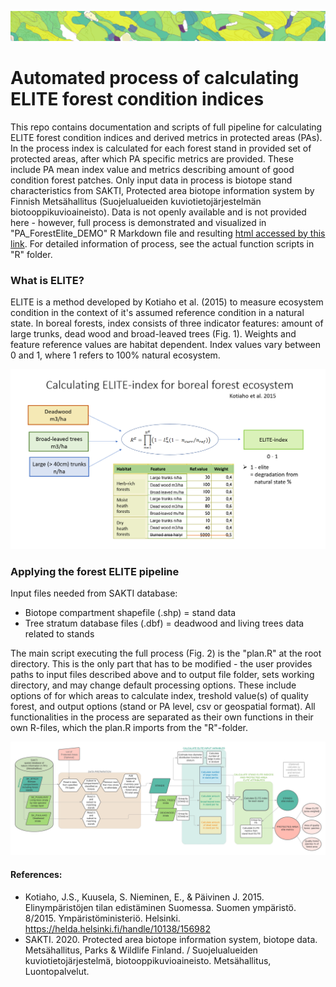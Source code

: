 ![elite_stand_stripe](https://github.com/PKullberg/EEA_and_BD/blob/master/figures/elitestripe3.PNG?raw=true)
# Automated process of calculating ELITE forest condition indices

This repo contains documentation and scripts of full pipeline for calculating ELITE forest condition indices and derived metrics in protected areas (PAs). In the process index is calculated for each forest stand in provided set of protected areas, after which PA specific metrics are provided. These include PA mean index value and metrics describing amount of good condition forest patches. Only input data in process is biotope stand characteristics from SAKTI, Protected area biotope information system by Finnish Metsähallitus (Suojelualueiden kuviotietojärjestelmän biotooppikuvioaineisto). Data is not openly available and is not provided here - however, full process is demonstrated and visualized in "PA_ForestElite_DEMO" R Markdown file and resulting [html accessed by this link](https://tyttijussila.github.io/portfolio/PA_ForestElite_DEMO.html). For detailed information of process, see the actual function scripts in "R" folder.  

### What is ELITE?

ELITE is a method developed by Kotiaho et al. (2015) to measure ecosystem condition in the context of it's assumed reference condition in a natural state. In boreal forests, index consists of three indicator features: amount of large trunks, dead wood and broad-leaved trees (Fig. 1). Weights and feature reference values are habitat dependent. Index values vary between 0 and 1, where 1 refers to 100% natural ecosystem.

![Calculating ELITE](https://github.com/PKullberg/EEA_and_BD/blob/master/figures/CalculatingELITE_english.PNG?raw=true)


### Applying the forest ELITE pipeline

Input files needed from SAKTI database:
- Biotope compartment shapefile (.shp) = stand data
- Tree stratum database files (.dbf) = deadwood and living trees data related to stands

The main script executing the full process (Fig. 2) is the "plan.R" at the root directory. This is the only part that has to be modified - the user provides paths to input files described above and to output file folder, sets working directory, and may change default processing options. These include options of for which areas to calculate index, treshold value(s) of quality forest, and output options (stand or PA level, csv or geospatial format). All functionalities in the process are separated as their own functions in their own R-files, which the plan.R imports from the "R"-folder. 


![ELITE process flowchart](https://github.com/PKullberg/EEA_and_BD/blob/master/figures/ELITE_workflow2.4.png?raw=true)

#### References:
-  Kotiaho, J.S., Kuusela, S. Nieminen, E., & Päivinen J. 2015. Elinympäristöjen tilan edistäminen Suomessa. Suomen ympäristö. 8/2015. Ympäristöministeriö. Helsinki. https://helda.helsinki.fi/handle/10138/156982
- SAKTI. 2020. Protected area biotope information system, biotope data. Metsähallitus, Parks & Wildlife Finland. / Suojelualueiden kuviotietojärjestelmä, biotooppikuvioaineisto. Metsähallitus, Luontopalvelut.
